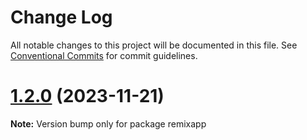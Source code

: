 # Change Log

All notable changes to this project will be documented in this file.
See [Conventional Commits](https://conventionalcommits.org) for commit guidelines.

# [1.2.0](https://github.com/tpimpinela/getting-started-example/compare/v0.0.1...v1.2.0) (2023-11-21)

**Note:** Version bump only for package remixapp

